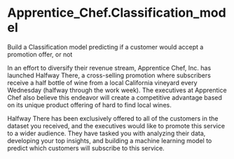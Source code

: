 # Apprentice_Chef.Classification_model
Build a Classification model predicting if a customer would accept a promotion offer, or not

In an effort to diversify their revenue stream, Apprentice Chef, Inc. has launched Halfway There,
a cross-selling promotion where subscribers receive a half bottle of wine from a local California
vineyard every Wednesday (halfway through the work week). The executives at Apprentice Chef
also believe this endeavor will create a competitive advantage based on its unique product
offering of hard to find local wines.

Halfway There has been exclusively offered to all of the customers in the dataset you received,
and the executives would like to promote this service to a wider audience. They have tasked
you with analyzing their data, developing your top insights, and building a machine learning
model to predict which customers will subscribe to this service.
